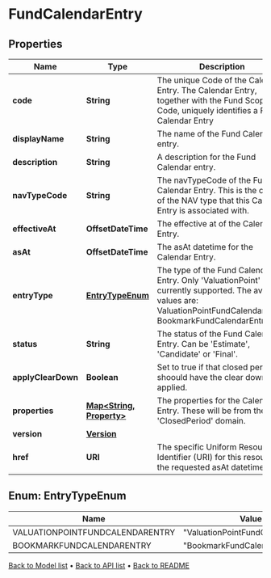 

# FundCalendarEntry


## Properties

| Name | Type | Description | Notes |
|------------ | ------------- | ------------- | -------------|
|**code** | **String** | The unique Code of the Calendar Entry. The Calendar Entry, together with the Fund Scope and Code, uniquely identifies a Fund Calendar Entry |  |
|**displayName** | **String** | The name of the Fund Calendar entry. |  |
|**description** | **String** | A description for the Fund Calendar entry. |  [optional] |
|**navTypeCode** | **String** | The navTypeCode of the Fund Calendar Entry. This is the code of the NAV type that this Calendar Entry is associated with. |  |
|**effectiveAt** | **OffsetDateTime** | The effective at of the Calendar Entry. |  [optional] |
|**asAt** | **OffsetDateTime** | The asAt datetime for the Calendar Entry. |  |
|**entryType** | [**EntryTypeEnum**](#EntryTypeEnum) | The type of the Fund Calendar Entry. Only &#39;ValuationPoint&#39; currently supported. The available values are: ValuationPointFundCalendarEntry, BookmarkFundCalendarEntry |  |
|**status** | **String** | The status of the Fund Calendar Entry. Can be &#39;Estimate&#39;, &#39;Candidate&#39; or &#39;Final&#39;. |  [optional] |
|**applyClearDown** | **Boolean** | Set to true if that closed period shoould have the clear down applied. |  |
|**properties** | [**Map&lt;String, Property&gt;**](Property.md) | The properties for the Calendar Entry. These will be from the &#39;ClosedPeriod&#39; domain. |  [optional] |
|**version** | [**Version**](Version.md) |  |  |
|**href** | **URI** | The specific Uniform Resource Identifier (URI) for this resource at the requested asAt datetime. |  [optional] |



## Enum: EntryTypeEnum

| Name | Value |
|---- | -----|
| VALUATIONPOINTFUNDCALENDARENTRY | &quot;ValuationPointFundCalendarEntry&quot; |
| BOOKMARKFUNDCALENDARENTRY | &quot;BookmarkFundCalendarEntry&quot; |



[Back to Model list](../README.md#documentation-for-models) &#8226; [Back to API list](../README.md#documentation-for-api-endpoints) &#8226; [Back to README](../README.md)



